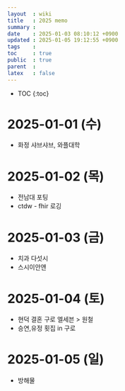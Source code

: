 ```yaml
---
layout  : wiki
title   : 2025 memo
summary : 
date    : 2025-01-03 08:10:12 +0900
updated : 2025-01-05 19:12:55 +0900
tags    : 
toc     : true
public  : true
parent  : 
latex   : false
---
```

* TOC
{:toc}


# 2025-01-01 (수)
- 화정 샤브샤브, 와플대학
 
# 2025-01-02 (목)
- 전남대 포팅
- ctdw - fhir 로깅

# 2025-01-03 (금)
- 치과 다섯시
- 스시이안앤
 
# 2025-01-04 (토)
- 현덕 결혼 구로 엘세븐 > 원철
- 승연,유정 횟집 in 구로
 
# 2025-01-05 (일)
- 방해물
